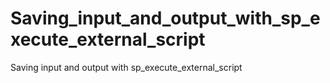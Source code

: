 # Saving_input_and_output_with_sp_execute_external_script
Saving input and output with sp_execute_external_script
